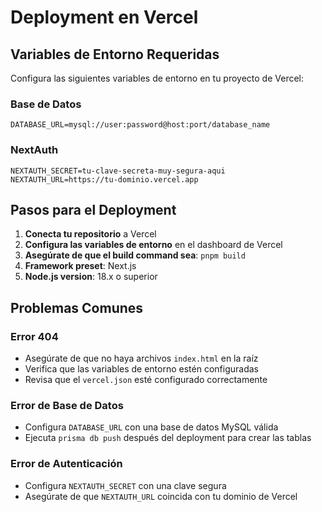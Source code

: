 # Deployment en Vercel

## Variables de Entorno Requeridas

Configura las siguientes variables de entorno en tu proyecto de Vercel:

### Base de Datos
```
DATABASE_URL=mysql://user:password@host:port/database_name
```

### NextAuth
```
NEXTAUTH_SECRET=tu-clave-secreta-muy-segura-aqui
NEXTAUTH_URL=https://tu-dominio.vercel.app
```

## Pasos para el Deployment

1. **Conecta tu repositorio** a Vercel
2. **Configura las variables de entorno** en el dashboard de Vercel
3. **Asegúrate de que el build command sea**: `pnpm build`
4. **Framework preset**: Next.js
5. **Node.js version**: 18.x o superior

## Problemas Comunes

### Error 404
- Asegúrate de que no haya archivos `index.html` en la raíz
- Verifica que las variables de entorno estén configuradas
- Revisa que el `vercel.json` esté configurado correctamente

### Error de Base de Datos
- Configura `DATABASE_URL` con una base de datos MySQL válida
- Ejecuta `prisma db push` después del deployment para crear las tablas

### Error de Autenticación
- Configura `NEXTAUTH_SECRET` con una clave segura
- Asegúrate de que `NEXTAUTH_URL` coincida con tu dominio de Vercel
